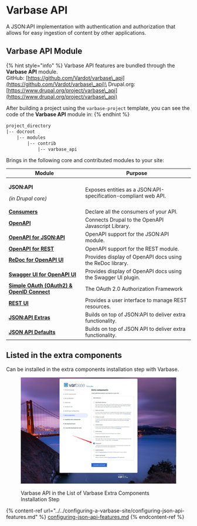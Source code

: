 # Varbase API

A JSON:API implementation with authentication and authorization that allows for easy ingestion of content by other applications.

## Varbase API Module

{% hint style="info" %}
Varbase API features are bundled through the **Varbase API** module.\
GitHub: [https://github.com/Vardot/varbase\_api](https://github.com/Vardot/varbase\_api)\
Drupal.org: [https://www.drupal.org/project/varbase\_api](https://www.drupal.org/project/varbase\_api)

After building a project using the `varbase-project` template, you can see the code of the **Varbase API** module in:
{% endhint %}

```
project_directory
|-- docroot
    |-- modules
        |-- contrib
            |-- varbase_api
```

Brings in the following core and contributed modules to your site:

| Module                                                                                     | Purpose                                                         |
| ------------------------------------------------------------------------------------------ | --------------------------------------------------------------- |
| <p><strong>JSON:API</strong></p><p><em>(in Drupal core)</em></p>                           | Exposes entities as a JSON:API-specification-compliant web API. |
| [**Consumers**](https://www.drupal.org/project/consumers)                                  | Declare all the consumers of your API.                          |
| [**OpenAPI**](https://www.drupal.org/project/openapi)                                      | Connects Drupal to the OpenAPI Javascript Library.              |
| [**OpenAPI for JSON:API**](https://www.drupal.org/project/openapi\_jsonapi)                | OpenAPI support for the JSON:API module.                        |
| [**OpenAPI for REST**](https://www.drupal.org/project/openapi\_rest)                       | OpenAPI support for the REST module.                            |
| [**ReDoc for OpenAPI UI**](https://www.drupal.org/project/openapi\_ui\_redoc)              | Provides display of OpenAPI docs using the ReDoc library.       |
| [**Swagger UI for OpenAPI UI**](https://www.drupal.org/project/openapi\_ui\_swagger)       | Provides display of OpenAPI docs using the Swagger UI plugin.   |
| [**Simple OAuth (OAuth2) & OpenID Connect**](https://www.drupal.org/project/simple\_oauth) | The OAuth 2.0 Authorization Framework                           |
| [**REST UI**](https://www.drupal.org/project/restui)                                       | Provides a user interface to manage REST resources.             |
| [**JSON:API Extras**](https://www.drupal.org/project/jsonapi\_extras)                      | Builds on top of JSON:API to deliver extra functionality.       |
| [**JSON API Defaults**](https://www.drupal.org/project/jsonapi\_extras)                    | Builds on top of JSON API to deliver extra functionality.       |

## Listed in the extra components

Can be installed in the extra components installation step with Varbase.

<figure><img src="../../../.gitbook/assets/varbase10--Extra-components-Varbase_api.png" alt=""><figcaption><p>Varbase API in the List of Varbase Extra Components Installation Step</p></figcaption></figure>

{% content-ref url="../../configuring-a-varbase-site/configuring-json-api-features.md" %}
[configuring-json-api-features.md](../../configuring-a-varbase-site/configuring-json-api-features.md)
{% endcontent-ref %}



